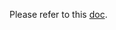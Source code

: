 Please refer to this [doc](https://github.com/GoogleCloudPlatform/kubernetes/blob/620af168920b773ade28e27211ad684903a1db21/docs/design/admission_control_limit_range.md#kubectl).
